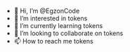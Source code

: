 - 👋 Hi, I’m @EgzonCode
- 👀 I’m interested in tokens
- 🌱 I’m currently learning tokens
- 💞️ I’m looking to collaborate on tokens
- 📫 How to reach me tokens

<!---
EgzonCode/EgzonCode is a ✨ special ✨ repository because its `README.md` (this file) appears on your GitHub profile.
You can click the Preview link to take a look at your changes.
--->
